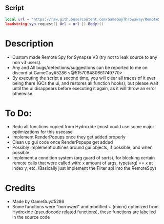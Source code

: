 ## Script
```lua
local url = "https://raw.githubusercontent.com/GameGuyThrowaway/RemoteSpy/main/script.lua"
loadstring(syn.request({ Url = url }).Body)()
```

# Description
* Custom made Remote Spy for Synapse V3 (try not to leak source to any non v3 users).
* Any and All bugs/detections/suggestions can be reported to me on discord at GameGuy#5286 <@515708480661749770>
* By executing the script a second time, you will clear all traces of it ever being there (GCs the ui, and restores all function hooks), but please wait until the ui disappears before executing it again, as it will throw an error otherwise.

# To Do:
* Redo all functions copied from Hydroxide (most could use some major optimizations for this usecase
* Implement RenderPopups once they get added properly
* Clean up gui code once RenderPopups get added
* Possibly implement outlines around gui objects, if possible, and when possible
* Implement a condition system (arg guard of sorts), for blocking certain remote calls that were called with: x amount of args, type(arg) == x at index y, etc.  (Basically just implement the Filter api into the RemoteSpy)

# Credits
* Made by GameGuy#5286
* Some functions were "borrowed" and modified + (micro) optimized from Hydroxide (pseudocode related functions), these functions are labelled in the source code
